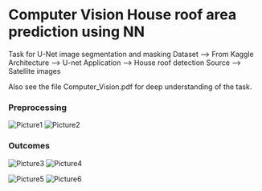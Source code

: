 # Computer Vision House roof area prediction using NN
Task for U-Net image segmentation and masking
Dataset      --> From Kaggle
Architecture --> U-net
Application  --> House roof detection
Source       --> Satellite images

Also see the file Computer_Vision.pdf for deep understanding of the task.

### Preprocessing
![Picture1](https://github.com/KAKADIYAS/House-roof-area-prediction/assets/97363259/6e937ffc-fd47-4687-8c51-9d411bb895fd)
![Picture2](https://github.com/KAKADIYAS/House-roof-area-prediction/assets/97363259/be80d9f1-b37c-4449-817f-30ae379dbc63)


### Outcomes

![Picture3](https://github.com/KAKADIYAS/House-roof-area-prediction/assets/97363259/901ed2c5-8892-480d-ab5d-4a39a9fc8086)
![Picture4](https://github.com/KAKADIYAS/House-roof-area-prediction/assets/97363259/bdd29df9-7700-4e9a-92da-9d156dc061b1)

![Picture5](https://github.com/KAKADIYAS/House-roof-area-prediction/assets/97363259/d8681fef-f866-4fa0-84ac-b579ee061e4a)
![Picture6](https://github.com/KAKADIYAS/House-roof-area-prediction/assets/97363259/d756b537-e018-4826-b4ef-6daa6787f1c7)
